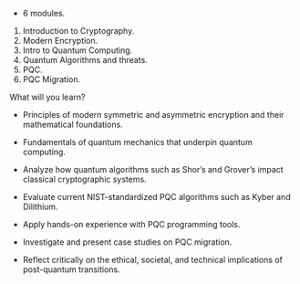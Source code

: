 
- 6 modules.
1.  Introduction to Cryptography.
2. Modern Encryption.
3. Intro to Quantum Computing.
4. Quantum Algorithms and threats.
5. PQC.
6. PQC Migration. 

What will you learn?  

- Principles of modern symmetric and asymmetric encryption and their mathematical foundations. 
    
- Fundamentals of quantum mechanics that underpin quantum computing.
    
- Analyze how quantum algorithms such as Shor’s and Grover’s impact classical cryptographic systems.
    
- Evaluate current NIST-standardized PQC algorithms such as Kyber and Dilithium.
    
- Apply hands-on experience with PQC programming tools.
    
- Investigate and present case studies on PQC migration.
    
- Reflect critically on the ethical, societal, and technical implications of post-quantum transitions.